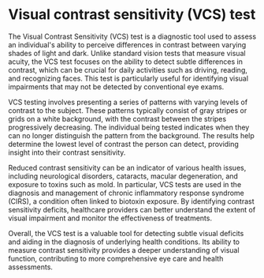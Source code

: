 [//]: # (source: gpt-40)
[//]: # (abbr: VCS)
[//]: # (tags: tests)

# Visual contrast sensitivity (VCS) test

The Visual Contrast Sensitivity (VCS) test is a diagnostic tool used to assess an individual's ability to perceive differences in contrast between varying shades of light and dark. Unlike standard vision tests that measure visual acuity, the VCS test focuses on the ability to detect subtle differences in contrast, which can be crucial for daily activities such as driving, reading, and recognizing faces. This test is particularly useful for identifying visual impairments that may not be detected by conventional eye exams.

VCS testing involves presenting a series of patterns with varying levels of contrast to the subject. These patterns typically consist of gray stripes or grids on a white background, with the contrast between the stripes progressively decreasing. The individual being tested indicates when they can no longer distinguish the pattern from the background. The results help determine the lowest level of contrast the person can detect, providing insight into their contrast sensitivity.

Reduced contrast sensitivity can be an indicator of various health issues, including neurological disorders, cataracts, macular degeneration, and exposure to toxins such as mold. In particular, VCS tests are used in the diagnosis and management of chronic inflammatory response syndrome (CIRS), a condition often linked to biotoxin exposure. By identifying contrast sensitivity deficits, healthcare providers can better understand the extent of visual impairment and monitor the effectiveness of treatments.

Overall, the VCS test is a valuable tool for detecting subtle visual deficits and aiding in the diagnosis of underlying health conditions. Its ability to measure contrast sensitivity provides a deeper understanding of visual function, contributing to more comprehensive eye care and health assessments.
